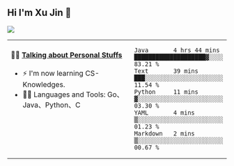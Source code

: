 
## Hi I'm Xu Jin 👋
![](https://komarev.com/ghpvc/?username=jiayouxujin&color=brightgreen&label=PROFILE+VIEWS)



<table align="center">
<tr>
<td valign="top" width="60%">

#### 🏋️‍♀️ <a href="https://github.com/jiayouxujin" target="_blank">Talking about Personal Stuffs</a>
<!-- recent_releases starts -->

- ⚡  I'm now learning CS-Knowledges.  
- 🏊‍♂️ Languages and Tools: Go、Java、Python、C
<!-- recent_releases ends -->
</td>
<td>
 
<!--START_SECTION:waka-->
```text
Java       4 hrs 44 mins   ████████████████████▓░░░░   83.21 % 
Text       39 mins         ███░░░░░░░░░░░░░░░░░░░░░░   11.54 % 
Python     11 mins         ▓░░░░░░░░░░░░░░░░░░░░░░░░   03.30 % 
YAML       4 mins          ▒░░░░░░░░░░░░░░░░░░░░░░░░   01.23 % 
Markdown   2 mins          ▒░░░░░░░░░░░░░░░░░░░░░░░░   00.67 % 
```
<!--END_SECTION:waka-->
 
</td>
</tr>
</table>





